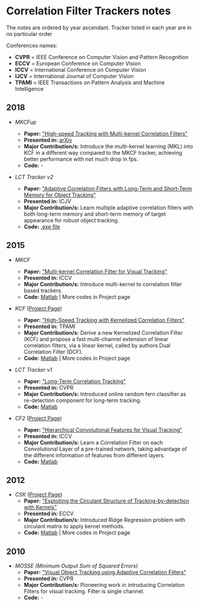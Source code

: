# Correlation Filter Trackers notes

The notes are ordered by year ascendant. Tracker listed in each year are in no particular order

Conferences names:
* __CVPR__ = IEEE Conference on Computer Vision and Pattern Recognition
* __ECCV__ = European Conference on Computer Vision
* __ICCV__ = International Conference on Computer Vision
* __IJCV__ = International Journal of Computer Vision
* __TPAMI__ = IEEE Transactions on Pattern Analysis and Machine Intelligence

## 2018

* _MKCFup_
	* __Paper:__ ["High-speed Tracking with Multi-kernel Correlation Filters"](https://arxiv.org/pdf/1806.06418.pdf)
	* __Presented in:__ [arXiv](https://arxiv.org/abs/1806.06418)
	* __Major Contribution/s:__ Introduce the multi-kernel learning (MKL) into KCF in a different way compared to the MKCF tracker, achieving better performance with not much drop in fps.
	* __Code:__ - 

* _LCT Tracker v2_
	* __Paper:__ ["Adaptive Correlation Filters with Long-Term and Short-Term Memory for Object Tracking"](https://drive.google.com/open?id=0B8-i_hZvGyZNb2I2aVVxbmpWZmM)
	* __Presented in:__ ICJV
	* __Major Contribution/s:__ Learn multiple adaptive correlation filters with both long-term memory and short-term memory of target appearance for robust object tracking.
	* __Code:__ [.exe file](http://vision.ia.ac.cn/Faculty/mtang/MKCF_exe.rar) 

## 2015

* _MKCF_ 
	* __Paper:__ ["Multi-kernel Correlation Filter for Visual Tracking"](https://www.cv-foundation.org/openaccess/content_iccv_2015/papers/Tang_Multi-Kernel_Correlation_Filter_ICCV_2015_paper.pdf)
	* __Presented in:__ ICCV
	* __Major Contribution/s:__ Introduce multi-kernel to correlation filter based trackers.
	* __Code:__ [Matlab](http://www.robots.ox.ac.uk/~joao/circulant/tracker_release2.zip) | More codes in Project page

* _KCF_ ([Project Page](http://www.robots.ox.ac.uk/~joao/circulant/))
	* __Paper:__ ["High-Speed Tracking with Kernelized Correlation Filters"](http://www.robots.ox.ac.uk/~joao/publications/henriques_tpami2015.pdf)
	* __Presented in:__ TPAMI
	* __Major Contribution/s:__ Derive a new Kernelized Correlation Filter (KCF) and propose a fast multi-channel extension of
linear correlation filters, via a linear kernel, called by authors Dual Correlation Filter (DCF).
	* __Code:__ [Matlab](http://www.robots.ox.ac.uk/~joao/circulant/tracker_release2.zip) | More codes in Project page

* _LCT Tracker v1_
	* __Paper:__ ["Long-Term Correlation Tracking"](http://www.cv-foundation.org/openaccess/content_cvpr_2015/papers/Ma_Long-Term_Correlation_Tracking_2015_CVPR_paper.pdf)
	* __Presented in:__ CVPR
	* __Major Contribution/s:__ Introduced online random fern classifier as re-detection component for long-term tracking.
	* __Code:__ [Matlab](https://github.com/chaoma99/lct-tracker) 

* _CF2_ ([Project Page](https://sites.google.com/site/chaoma99/iccv15-tracking))
	* __Paper:__ ["Hierarchical Convolutional Features for Visual Tracking"](https://drive.google.com/file/d/0B8-i_hZvGyZNZS1YV2tvSDVTeE0/view?usp=sharing)
	* __Presented in:__ ICCV
	* __Major Contribution/s:__ Learn a Correlation Filter on each Convolutional Layer of a pre-trained network, taking advantage of the different information of features from different layers.
	* __Code:__ [Matlab](https://github.com/jbhuang0604/CF2) 

## 2012

* _CSK_ ([Project Page](http://www.robots.ox.ac.uk/~joao/circulant/))
	* __Paper:__ ["Exploiting the Circulant Structure of Tracking-by-detection with Kernels"](http://www.robots.ox.ac.uk/~joao/publications/henriques_eccv2012.pdf)
	* __Presented in:__ ECCV
	* __Major Contribution/s:__ Introduced Ridge Regression problem with circulant matrix to apply kernel methods.
	* __Code:__ [Matlab](http://www.robots.ox.ac.uk/~joao/circulant/tracker_release.zip) | More codes in Project page

## 2010

* _MOSSE (Minimum Output Sum of Squared Errors)_
	* __Paper:__ ["Visual Object Tracking using Adaptive Correlation Filters"](http://www.cs.colostate.edu/~vision/publications/bolme_cvpr10.pdf)
	* __Presented in:__ CVPR
	* __Major Contribution/s:__ Pioneering work in introducing Correlation Filters for visual tracking. Filter is single channel.
	* __Code:__ -

